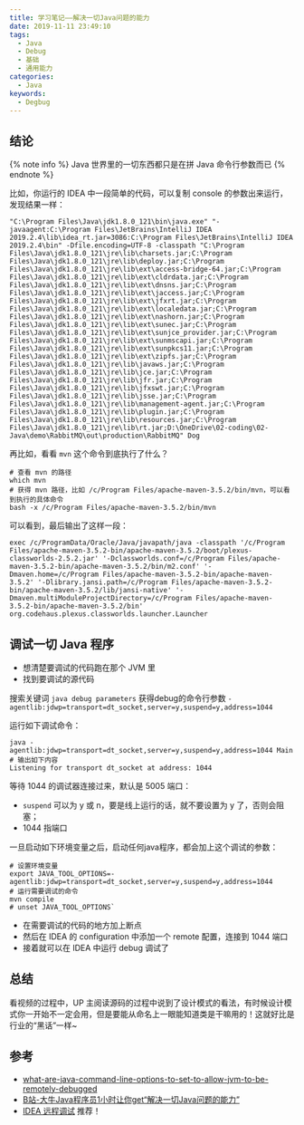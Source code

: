 ```yaml
---
title: 学习笔记——解决一切Java问题的能力
date: 2019-11-11 23:49:10
tags:
  - Java
  - Debug
  - 基础
  - 通用能力
categories:
  - Java
keywords:
  - Degbug
---
```


## 结论

{% note info %}
Java 世界里的一切东西都只是在拼 Java 命令行参数而已
{% endnote %}

比如，你运行的 IDEA 中一段简单的代码，可以复制 console 的参数出来运行，发现结果一样：

```shell
"C:\Program Files\Java\jdk1.8.0_121\bin\java.exe" "-javaagent:C:\Program Files\JetBrains\IntelliJ IDEA 2019.2.4\lib\idea_rt.jar=3086:C:\Program Files\JetBrains\IntelliJ IDEA 2019.2.4\bin" -Dfile.encoding=UTF-8 -classpath "C:\Program Files\Java\jdk1.8.0_121\jre\lib\charsets.jar;C:\Program Files\Java\jdk1.8.0_121\jre\lib\deploy.jar;C:\Program Files\Java\jdk1.8.0_121\jre\lib\ext\access-bridge-64.jar;C:\Program Files\Java\jdk1.8.0_121\jre\lib\ext\cldrdata.jar;C:\Program Files\Java\jdk1.8.0_121\jre\lib\ext\dnsns.jar;C:\Program Files\Java\jdk1.8.0_121\jre\lib\ext\jaccess.jar;C:\Program Files\Java\jdk1.8.0_121\jre\lib\ext\jfxrt.jar;C:\Program Files\Java\jdk1.8.0_121\jre\lib\ext\localedata.jar;C:\Program Files\Java\jdk1.8.0_121\jre\lib\ext\nashorn.jar;C:\Program Files\Java\jdk1.8.0_121\jre\lib\ext\sunec.jar;C:\Program Files\Java\jdk1.8.0_121\jre\lib\ext\sunjce_provider.jar;C:\Program Files\Java\jdk1.8.0_121\jre\lib\ext\sunmscapi.jar;C:\Program Files\Java\jdk1.8.0_121\jre\lib\ext\sunpkcs11.jar;C:\Program Files\Java\jdk1.8.0_121\jre\lib\ext\zipfs.jar;C:\Program Files\Java\jdk1.8.0_121\jre\lib\javaws.jar;C:\Program Files\Java\jdk1.8.0_121\jre\lib\jce.jar;C:\Program Files\Java\jdk1.8.0_121\jre\lib\jfr.jar;C:\Program Files\Java\jdk1.8.0_121\jre\lib\jfxswt.jar;C:\Program Files\Java\jdk1.8.0_121\jre\lib\jsse.jar;C:\Program Files\Java\jdk1.8.0_121\jre\lib\management-agent.jar;C:\Program Files\Java\jdk1.8.0_121\jre\lib\plugin.jar;C:\Program Files\Java\jdk1.8.0_121\jre\lib\resources.jar;C:\Program Files\Java\jdk1.8.0_121\jre\lib\rt.jar;D:\OneDrive\02-coding\02-Java\demo\RabbitMQ\out\production\RabbitMQ" Dog
```

再比如，看看 `mvn` 这个命令到底执行了什么？

```shell
# 查看 mvn 的路径
which mvn
# 获得 mvn 路径，比如 /c/Program Files/apache-maven-3.5.2/bin/mvn，可以看到执行的具体命令
bash -x /c/Program Files/apache-maven-3.5.2/bin/mvn
```

可以看到，最后输出了这样一段：

```shell
exec /c/ProgramData/Oracle/Java/javapath/java -classpath '/c/Program Files/apache-maven-3.5.2-bin/apache-maven-3.5.2/boot/plexus-classworlds-2.5.2.jar' '-Dclassworlds.conf=/c/Program Files/apache-maven-3.5.2-bin/apache-maven-3.5.2/bin/m2.conf' '-Dmaven.home=/c/Program Files/apache-maven-3.5.2-bin/apache-maven-3.5.2' '-Dlibrary.jansi.path=/c/Program Files/apache-maven-3.5.2-bin/apache-maven-3.5.2/lib/jansi-native' '-Dmaven.multiModuleProjectDirectory=/c/Program Files/apache-maven-3.5.2-bin/apache-maven-3.5.2/bin' org.codehaus.plexus.classworlds.launcher.Launcher
```

## 调试一切 Java 程序

- 想清楚要调试的代码跑在那个 JVM 里
- 找到要调试的源代码

搜索关键词 `java debug parameters` 获得debug的命令行参数 `-agentlib:jdwp=transport=dt_socket,server=y,suspend=y,address=1044`

运行如下调试命令：

```shell
java -agentlib:jdwp=transport=dt_socket,server=y,suspend=y,address=1044 Main
# 输出如下内容
Listening for transport dt_socket at address: 1044
```

等待 1044 的调试器连接过来，默认是 5005 端口：

- `suspend` 可以为 y 或 n，要是线上运行的话，就不要设置为 y 了，否则会阻塞；
- 1044 指端口

一旦启动如下环境变量之后，启动任何java程序，都会加上这个调试的参数：

```shell
# 设置环境变量
export JAVA_TOOL_OPTIONS=-agentlib:jdwp=transport=dt_socket,server=y,suspend=y,address=1044
# 运行需要调试的命令
mvn compile
# unset JAVA_TOOL_OPTIONS`
```

- 在需要调试的代码的地方加上断点
- 然后在 IDEA 的 configuration 中添加一个 remote 配置，连接到 1044 端口
- 接着就可以在 IDEA 中运行 debug 调试了

## 总结

看视频的过程中，UP 主阅读源码的过程中说到了设计模式的看法，有时候设计模式你一开始不一定会用，但是要能从命名上一眼能知道类是干嘛用的！这就好比是行业的“黑话”一样~

## 参考

- [what-are-java-command-line-options-to-set-to-allow-jvm-to-be-remotely-debugged](https://stackoverflow.com/questions/138511/what-are-java-command-line-options-to-set-to-allow-jvm-to-be-remotely-debugged)
- [B站-大牛Java程序员1小时让你get“解决一切Java问题的能力”](https://www.bilibili.com/video/av68843080)
- [IDEA 远程调试](https://blog.csdn.net/kefengwang/article/details/81213014) 推荐！